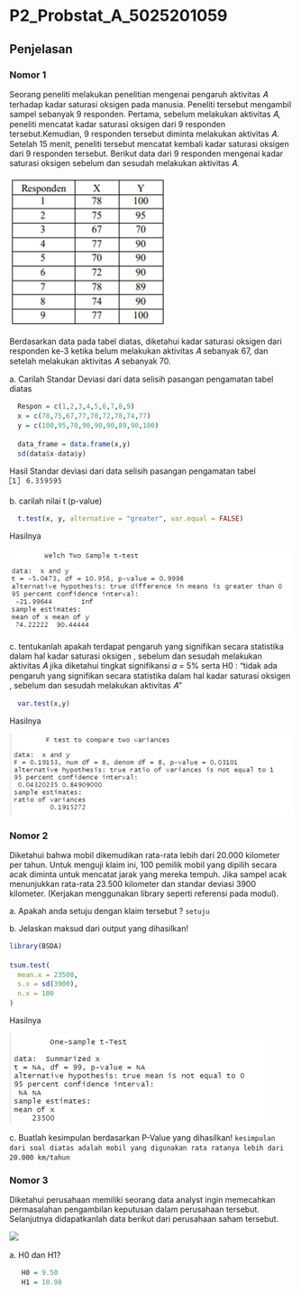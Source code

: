 # P2_Probstat_A_5025201059

## Penjelasan 
### Nomor 1
 Seorang peneliti melakukan penelitian mengenai pengaruh aktivitas 𝐴 terhadap kadar saturasi oksigen pada manusia. 
 Peneliti tersebut mengambil sampel sebanyak 9 responden. Pertama, sebelum melakukan aktivitas 𝐴, peneliti mencatat 
 kadar saturasi oksigen dari 9 responden tersebut.Kemudian, 9 responden tersebut diminta melakukan aktivitas 𝐴. 
 Setelah 15 menit, peneliti tersebut mencatat kembali kadar saturasi oksigen dari 9 responden tersebut. 
 Berikut data dari 9 responden mengenai kadar saturasi oksigen sebelum dan sesudah melakukan aktivitas 𝐴.
    
![](https://github.com/agnesfiaa/P2_Probstat_A_5025201059/blob/main/Source%20P2_Probstat_A_5025201059/tabel%20responden.PNG)


Berdasarkan data pada tabel diatas, diketahui kadar saturasi oksigen dari
responden ke-3 ketika belum melakukan aktivitas 𝐴 sebanyak 67, dan setelah
melakukan aktivitas 𝐴 sebanyak 70.

a. Carilah Standar Deviasi dari data selisih pasangan pengamatan tabel
diatas

```R
  Respon = c(1,2,3,4,5,6,7,8,9)
  x = c(78,75,67,77,70,72,78,74,77)
  y = c(100,95,70,90,90,90,89,90,100)
  
  data_frame = data.frame(x,y)
  sd(data$x-data$y)
```
Hasil Standar deviasi dari data selisih pasangan pengamatan tabel 
![](https://github.com/agnesfiaa/P2_Probstat_A_5025201059/blob/main/Source%20P2_Probstat_A_5025201059/hasil%201a.PNG)

b. carilah nilai t (p-value)

```R
  t.test(x, y, alternative = "greater", var.equal = FALSE)
```
Hasilnya

![](https://github.com/agnesfiaa/P2_Probstat_A_5025201059/blob/main/Source%20P2_Probstat_A_5025201059/hasil%201b.PNG)

c. tentukanlah apakah terdapat pengaruh yang signifikan secara statistika dalam 
   hal kadar saturasi oksigen , sebelum dan sesudah melakukan aktivitas 𝐴 jika 
   diketahui tingkat signifikansi 𝛼 = 5% serta H0 : “tidak ada pengaruh yang 
   signifikan secara statistika dalam hal kadar saturasi oksigen , sebelum dan 
   sesudah melakukan aktivitas 𝐴”
   
  ```R
    var.test(x,y)
  ```
  
 Hasilnya
 
 ![](https://github.com/agnesfiaa/P2_Probstat_A_5025201059/blob/main/Source%20P2_Probstat_A_5025201059/hasil%201c.PNG)
  
### Nomor 2
Diketahui bahwa mobil dikemudikan rata-rata lebih dari 20.000 kilometer per tahun. 
Untuk menguji klaim ini, 100 pemilik mobil yang dipilih secara acak diminta untuk mencatat 
jarak yang mereka tempuh. Jika sampel acak menunjukkan rata-rata 23.500 kilometer dan standar
deviasi 3900 kilometer. (Kerjakan menggunakan library seperti referensi pada modul).

a. Apakah anda setuju dengan klaim tersebut ? `setuju`

b. Jelaskan maksud dari output yang dihasilkan!

```R
library(BSDA)

tsum.test(
  mean.x = 23500, 
  s.x = sd(3900), 
  n.x = 100
)
```

Hasilnya

![](https://github.com/agnesfiaa/P2_Probstat_A_5025201059/blob/main/Source%20P2_Probstat_A_5025201059/hasil%202b.PNG)

c. Buatlah kesimpulan berdasarkan P-Value yang dihasilkan!
  ```kesimpulan dari soal diatas adalah mobil yang digunakan rata ratanya lebih dari 20.000 km/tahun```
  
### Nomor 3
Diketahui	perusahaan	memiliki	seorang	data	analyst	ingin	memecahkan permasalahan pengambilan
keputusan dalam perusahaan tersebut. Selanjutnya didapatkanlah data berikut dari perusahaan saham tersebut.

![](https://github.com/agnesfiaa/P2_Probstat_A_5025201059/blob/main/Source%20P2_Probstat_A_5025201059/nomor%203.PNG)

a. H0 dan H1?
```R
   H0 = 9.50
   H1 = 10.98
```
   
